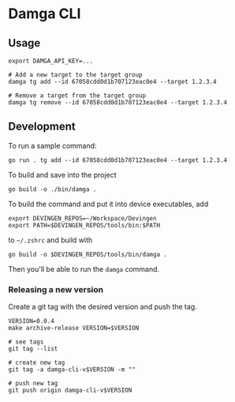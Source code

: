 # Damga CLI

## Usage

```shell
export DAMGA_API_KEY=...

# Add a new target to the target group
damga tg add --id 67058cdd0d1b707123eac0e4 --target 1.2.3.4

# Remove a target from the target group
damga tg remove --id 67058cdd0d1b707123eac0e4 --target 1.2.3.4
```

## Development

To run a sample command: 

```shell
go run . tg add --id 67058cdd0d1b707123eac0e4 --target 1.2.3.4
```

To build and save into the project

```shell
go build -o ./bin/damga .
```

To build the command and put it into device executables, add 

```
export DEVINGEN_REPOS=~/Workspace/Devingen
export PATH=$DEVINGEN_REPOS/tools/bin:$PATH
```

to `~/.zshrc` and build with 

```shell
go build -o $DEVINGEN_REPOS/tools/bin/damga .
```

Then you'll be able to run the `damga` command.

### Releasing a new version

Create a git tag with the desired version and push the tag.

```
VERSION=0.0.4
make archive-release VERSION=$VERSION

# see tags
git tag --list

# create new tag
git tag -a damga-cli-v$VERSION -m ""

# push new tag
git push origin damga-cli-v$VERSION
```

